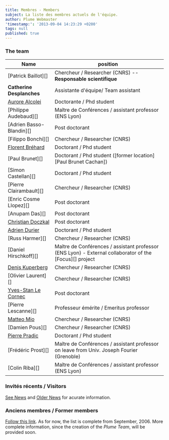 ```yaml
---
title: Membres - Members
subject: La liste des membres actuels de l'équipe.
author: Plume Webmaster
'timestamp:': '2013-09-04 14:23:29 +0200'
tags: null
published: true
---
```




### The team


Name | position
---- | --------
[Patrick Baillot][]    | Chercheur / Researcher (CNRS) -- **Responsable scientifique**
**Catherine Desplanches**  | Assistante d'équipe/ Team assistant
[Aurore Alcolei](http://perso.ens-lyon.fr/aurore.alcolei/) | Doctorante / Phd student
[Philippe Audebaud][]  | Maître de Conférences / assistant professor (ENS Lyon)
[Adrien Basso-Blandin][] | Post doctorant
[Filippo Bonchi][]     | Chercheur / Researcher (CNRS)
[Florent Bréhard](http://perso.ens-lyon.fr/florent.brehard/)  | Doctorant / Phd student
[Paul Brunet][]        | Doctorant / Phd student ([former location][Paul Brunet Cachan])
[Simon Castellan][]    | Doctorant / Phd student
[Pierre Clairambault][]| Chercheur / Researcher (CNRS)
[Enric Cosme Llopez][] | Post doctorant
[Anupam Das][]         | Post doctorant
[Christian Doczkal](http://perso.ens-lyon.fr/christian.doczkal/)  | Post doctorant
[Adrien Durier](http://perso.ens-lyon.fr/adrien.durier/)  | Doctorant / Phd student
[Russ Harmer][]        | Chercheur / Researcher (CNRS)
[Daniel Hirschkoff][]  | Maître de Conférences / assistant professor (ENS Lyon) - External collaborator of the [Focus][] project
[Denis Kuperberg](http://perso.ens-lyon.fr/denis.kuperberg/) | Chercheur / Researcher (CNRS)
[Olivier Laurent][]    | Chercheur / Researcher (CNRS)
[Yves-Stan Le Cornec](http://perso.ens-lyon.fr/yves-stan.le-cornec)  | Post doctorant
[Pierre Lescanne][]    | Professeur émérite / Emeritus professor
[Matteo Mio](http://perso.ens-lyon.fr/matteo.mio/)    | Chercheur / Researcher (CNRS)
[Damien Pous][]        | Chercheur / Researcher (CNRS)
[Pierre Pradic](http://perso.ens-lyon.fr/pierre.pradic/)  | Doctorant / Phd student
[Frédéric Prost][]     | Maître de Conférences / assistant professor on leave from Univ. Joseph Fourier (Grenoble)
[Colin Riba][]         | Maître de Conférences / assistant professor (ENS Lyon)



###  Invités récents / Visitors

[See News](News) and [Older News](Previously) for acurate information.


###  Anciens membres / Former members

[Follow this link](FormerMembers). As for now, the list is complete from September, 2006. More complete information, since the creation of the *Plume Team*, will be provided soon.
